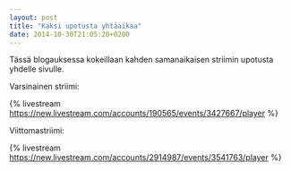 ```yaml
---
layout: post
title: "Kaksi upotusta yhtäaikaa"
date: 2014-10-30T21:05:20+0200
---
```


Tässä blogauksessa kokeillaan kahden samanaikaisen striimin upotusta yhdelle sivulle.<!--more-->

Varsinainen striimi:

{% livestream https://new.livestream.com/accounts/190565/events/3427667/player %}

Viittomastriimi:

{% livestream https://new.livestream.com/accounts/2914987/events/3541763/player %}